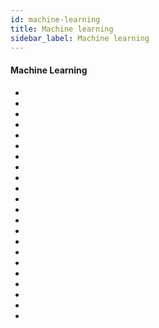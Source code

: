 ```yaml
---
id: machine-learning
title: Machine learning
sidebar_label: Machine learning
---
```



#### Machine Learning
- [](https://github.com/zzw922cn/awesome-speech-recognition-speech-synthesis-papers)
- [](https://github.com/josephmisiti/awesome-machine-learning)
- [](https://github.com/fastai/courses)
- [](https://github.com/topics/food-classification)
- [](https://github.com/stratospark/food-101-keras)
- [](https://www.techworld.com/apps-wearables/make-food-production-open-source-says-mit-media-lab-3655322/)
- [](https://github.com/src-d/awesome-machine-learning-on-source-code)
- []()
- []()
- []()
- []()
- []()
- []()
- [](https://www.producthunt.com/posts/papers-with-code)
- [](https://www.fastcompany.com/40419891/these-food-computers-use-ai-to-make-climate-recipes-for-the-best-tasting-crops)
- [](http://im2recipe.csail.mit.edu/)
- [](http://news.mit.edu/2017/artificial-intelligence-suggests-recipes-based-on-food-photos-0720)
- [](https://www.google.com.ua/search?safe=active&q=food+image+recognition+with+deep+convolutional+features&sa=X&ved=0ahUKEwig3t-ryP7YAhXO26QKHTmgAIkQ1QIIhgEoAQ)
- [](https://www.google.com.ua/search?safe=active&q=food+101+dataset&sa=X&ved=0ahUKEwig3t-ryP7YAhXO26QKHTmgAIkQ1QIIiQEoBA)
- [](https://www.google.com.ua/search?safe=active&q=food+recognition+api&sa=X&ved=0ahUKEwig3t-ryP7YAhXO26QKHTmgAIkQ1QIIiwEoBg)
- [](https://github.com/openai/gym)
- [](https://www.google.com.ua/search?safe=active&q=food+classification+deep+learning&sa=X&ved=0ahUKEwig3t-ryP7YAhXO26QKHTmgAIkQ1QIIhQEoAA&biw=1229&bih=597)
